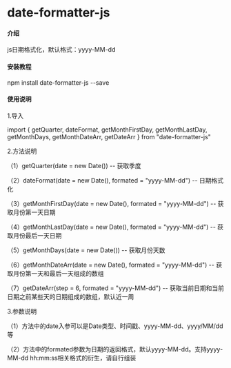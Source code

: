 # date-formatter-js

#### 介绍

js日期格式化，默认格式：yyyy-MM-dd


#### 安装教程

npm install date-formatter-js --save

#### 使用说明

1.导入

import { getQuarter, dateFormat, getMonthFirstDay, getMonthLastDay, getMonthDays, getMonthDateArr, getDateArr } from "date-formatter-js"

2.方法说明

 （1）getQuarter(date = new Date()) -- 获取季度

 （2）dateFormat(date = new Date(), formated = "yyyy-MM-dd") -- 日期格式化 

 （3）getMonthFirstDay(date = new Date(), formated = "yyyy-MM-dd") -- 获取月份第一天日期

 （4）getMonthLastDay(date = new Date(), formated = "yyyy-MM-dd") -- 获取月份最后一天日期

 （5）getMonthDays(date = new Date()) -- 获取月份天数

 （6）getMonthDateArr(date = new Date(), formated = "yyyy-MM-dd") -- 获取月份第一天和最后一天组成的数组

 （7）getDateArr(step = 6, formated = "yyyy-MM-dd") -- 获取当前日期和当前日期之前某些天的日期组成的数组，默认近一周

3.参数说明

 （1）方法中的date入参可以是Date类型、时间戳、yyyy-MM-dd、yyyy/MM/dd等

 （2）方法中的formated参数为日期的返回格式，默认yyyy-MM-dd。支持yyyy-MM-dd hh:mm:ss相关格式的衍生，请自行组装
